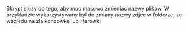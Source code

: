 Skrypt sluzy do tego, aby moc masowo zmieniac nazwy plikow.
W przykladzie wykorzystywany byl do zmiany nazwy zdjec w folderze, ze wzgledu na zla koncowke lub literowki
